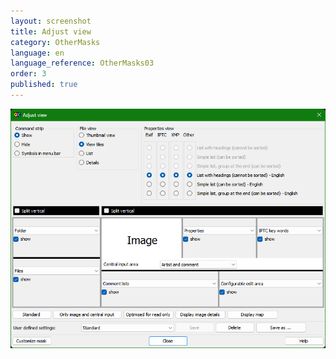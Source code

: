 ```yaml
---
layout: screenshot
title: Adjust view
category: OtherMasks
language: en
language_reference: OtherMasks03
order: 3
published: true
---
```

<img src="https://raw.githubusercontent.com/QuickImageComment/QuickImageComment/main/UserManual/images/English-prg/FormView.png">
